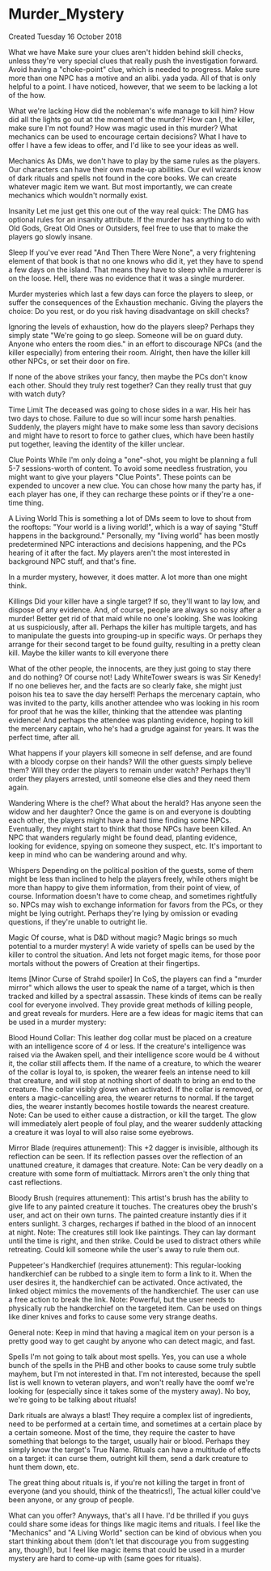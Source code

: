 # Murder_Mystery
Created Tuesday 16 October 2018

What we have
Make sure your clues aren't hidden behind skill checks, unless they're very special clues that really push the investigation forward.
Avoid having a "choke-point" clue, which is needed to progress.
Make sure more than one NPC has a motive and an alibi.
yada yada.
All of that is only helpful to a point. I have noticed, however, that we seem to be lacking a lot of the how.

What we're lacking
How did the nobleman's wife manage to kill him?
How did all the lights go out at the moment of the murder?
How can I, the killer, make sure I'm not found?
How was magic used in this murder?
What mechanics can be used to encourage certain decisions?
What I have to offer
I have a few ideas to offer, and I'd like to see your ideas as well.

Mechanics
As DMs, we don't have to play by the same rules as the players. Our characters can have their own made-up abilities. Our evil wizards know of dark rituals and spells not found in the core books. We can create whatever magic item we want. But most importantly, we can create mechanics which wouldn't normally exist.

Insanity
Let me just get this one out of the way real quick: The DMG has optional rules for an insanity attribute. If the murder has anything to do with Old Gods, Great Old Ones or Outsiders, feel free to use that to make the players go slowly insane.

Sleep
If you've ever read "And Then There Were None", a very frightening element of that book is that no one knows who did it, yet they have to spend a few days on the island. That means they have to sleep while a murderer is on the loose. Hell, there was no evidence that it was a single murderer.

Murder mysteries which last a few days can force the players to sleep, or suffer the consequences of the Exhaustion mechanic. Giving the players the choice: Do you rest, or do you risk having disadvantage on skill checks?

Ignoring the levels of exhaustion, how do the players sleep? Perhaps they simply state "We're going to go sleep. Someone will be on guard duty. Anyone who enters the room dies." in an effort to discourage NPCs (and the killer especially) from entering their room. Alright, then have the killer kill other NPCs, or set their door on fire.

If none of the above strikes your fancy, then maybe the PCs don't know each other. Should they truly rest together? Can they really trust that guy with watch duty?

Time Limit
The deceased was going to chose sides in a war. His heir has two days to chose. Failure to due so will incur some harsh penalties. Suddenly, the players might have to make some less than savory decisions and might have to resort to force to gather clues, which have been hastily put together, leaving the identity of the killer unclear.

Clue Points
While I'm only doing a "one"-shot, you might be planning a full 5-7 sessions-worth of content. To avoid some needless frustration, you might want to give your players "Clue Points". These points can be expended to uncover a new clue. You can chose how many the party has, if each player has one, if they can recharge these points or if they're a one-time thing.

A Living World
This is something a lot of DMs seem to love to shout from the rooftops: "Your world is a living world!", which is a way of saying "Stuff happens in the background." Personally, my "living world" has been mostly predetermined NPC interactions and decisions happening, and the PCs hearing of it after the fact. My players aren't the most interested in background NPC stuff, and that's fine.

In a murder mystery, however, it does matter. A lot more than one might think.

Killings
Did your killer have a single target? If so, they'll want to lay low, and dispose of any evidence. And, of course, people are always so noisy after a murder! Better get rid of that maid while no one's looking. She was looking at us suspiciously, after all. Perhaps the killer has multiple targets, and has to manipulate the guests into grouping-up in specific ways. Or perhaps they arrange for their second target to be found guilty, resulting in a pretty clean kill. Maybe the killer wants to kill everyone there

What of the other people, the innocents, are they just going to stay there and do nothing? Of course not! Lady WhiteTower swears is was Sir Kenedy! If no one believes her, and the facts are so clearly fake, she might just poison his tea to save the day herself! Perhaps the mercenary captain, who was invited to the party, kills another attendee who was looking in his room for proof that he was the killer, thinking that the attendee was planting evidence! And perhaps the attendee was planting evidence, hoping to kill the mercenary captain, who he's had a grudge against for years. It was the perfect time, after all.

What happens if your players kill someone in self defense, and are found with a bloody corpse on their hands? Will the other guests simply believe them? Will they order the players to remain under watch? Perhaps they'll order they players arrested, until someone else dies and they need them again.

Wandering
Where is the chef? What about the herald? Has anyone seen the widow and her daughter? Once the game is on and everyone is doubting each other, the players might have a hard time finding some NPCs. Eventually, they might start to think that those NPCs have been killed. An NPC that wanders regularly might be found dead, planting evidence, looking for evidence, spying on someone they suspect, etc. It's important to keep in mind who can be wandering around and why.

Whispers
Depending on the political position of the guests, some of them might be less than inclined to help the players freely, while others might be more than happy to give them information, from their point of view, of course. Information doesn't have to come cheap, and sometimes rightfully so. NPCs may wish to exchange information for favors from the PCs, or they might be lying outright. Perhaps they're lying by omission or evading questions, if they're unable to outright lie.

Magic
Of course, what is D&D without magic? Magic brings so much potential to a murder mystery! A wide variety of spells can be used by the killer to control the situation. And lets not forget magic items, for those poor mortals without the powers of Creation at their fingertips.

Items
[Minor Curse of Strahd spoiler] In CoS, the players can find a "murder mirror" which allows the user to speak the name of a target, which is then tracked and killed by a spectral assassin. These kinds of items can be really cool for everyone involved. They provide great methods of killing people, and great reveals for murders. Here are a few ideas for magic items that can be used in a murder mystery:

Blood Hound Collar: This leather dog collar must be placed on a creature with an intelligence score of 4 or less. If the creature's intelligence was raised via the Awaken spell, and their intelligence score would be 4 without it, the collar still affects them. If the name of a creature, to which the wearer of the collar is loyal to, is spoken, the wearer feels an intense need to kill that creature, and will stop at nothing short of death to bring an end to the creature. The collar visibly glows when activated. If the collar is removed, or enters a magic-cancelling area, the wearer returns to normal. If the target dies, the wearer instantly becomes hostile towards the nearest creature.
Note: Can be used to either cause a distraction, or kill the target. The glow will immediately alert people of foul play, and the wearer suddenly attacking a creature it was loyal to will also raise some eyebrows.

Mirror Blade (requires attunement): This +2 dagger is invisible, although its reflection can be seen. If its reflection passes over the reflection of an unattuned creature, it damages that creature.
Note: Can be very deadly on a creature with some form of multiattack. Mirrors aren't the only thing that cast reflections.

Bloody Brush (requires attunement): This artist's brush has the ability to give life to any painted creature it touches. The creatures obey the brush's user, and act on their own turns. The painted creature instantly dies if it enters sunlight. 3 charges, recharges if bathed in the blood of an innocent at night.
Note: The creatures still look like paintings. They can lay dormant until the time is right, and then strike. Could be used to distract others while retreating. Could kill someone while the user's away to rule them out.

Puppeteer's Handkerchief (requires attunement): This regular-looking handkerchief can be rubbed to a single item to form a link to it. When the user desires it, the handkerchief can be activated. Once activated, the linked object mimics the movements of the handkerchief. The user can use a free action to break the link.
Note: Powerful, but the user needs to physically rub the handkerchief on the targeted item. Can be used on things like diner knives and forks to cause some very strange deaths.

General note: Keep in mind that having a magical item on your person is a pretty good way to get caught by anyone who can detect magic, and fast.

Spells
I'm not going to talk about most spells. Yes, you can use a whole bunch of the spells in the PHB and other books to cause some truly subtle mayhem, but I'm not interested in that. I'm not interested, because the spell list is well known to veteran players, and won't really have the oomf we're looking for (especially since it takes some of the mystery away). No boy, we're going to be talking about rituals!

Dark rituals are always a blast! They require a complex list of ingredients, need to be performed at a certain time, and sometimes at a certain place by a certain someone. Most of the time, they require the caster to have something that belongs to the target, usually hair or blood. Perhaps they simply know the target's True Name. Rituals can have a multitude of effects on a target: it can curse them, outright kill them, send a dark creature to hunt them down, etc.

The great thing about rituals is, if you're not killing the target in front of everyone (and you should, think of the theatrics!), The actual killer could've been anyone, or any group of people.

What can you offer?
Anyways, that's all I have. I'd be thrilled if you guys could share some ideas for things like magic items and rituals. I feel like the "Mechanics" and "A Living World" section can be kind of obvious when you start thinking about them (don't let that discourage you from suggesting any, though!), but I feel like magic items that could be used in a murder mystery are hard to come-up with (same goes for rituals).

